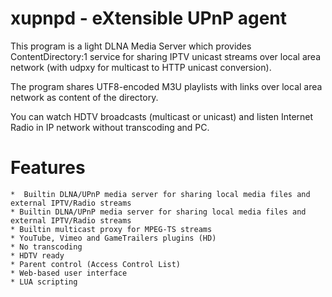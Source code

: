 # xupnpd - eXtensible UPnP agent 

This program is a light DLNA Media Server which provides ContentDirectory:1 service for sharing IPTV unicast streams over local area network (with udpxy for multicast to HTTP unicast conversion).

The program shares UTF8-encoded M3U playlists with links over local area network as content of the directory.

You can watch HDTV broadcasts (multicast or unicast) and listen Internet Radio in IP network without transcoding and PC. 

# Features

    *  Builtin DLNA/UPnP media server for sharing local media files and external IPTV/Radio streams
    * Builtin DLNA/UPnP media server for sharing local media files and external IPTV/Radio streams
    * Builtin multicast proxy for MPEG-TS streams
    * YouTube, Vimeo and GameTrailers plugins (HD)
    * No transcoding
    * HDTV ready
    * Parent control (Access Control List)
    * Web-based user interface
    * LUA scripting  
    
